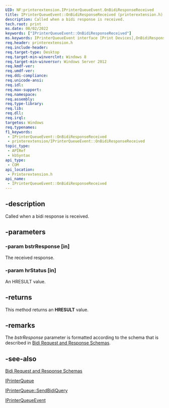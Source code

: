 ```yaml
---
UID: NF:printerextension.IPrinterQueueEvent.OnBidiResponseReceived
title: IPrinterQueueEvent::OnBidiResponseReceived (printerextension.h)
description: Called when a bidi response is received.
tech.root: print
ms.date: 08/02/2022
keywords: ["IPrinterQueueEvent::OnBidiResponseReceived"]
ms.keywords: IPrinterQueueEvent interface [Print Devices],OnBidiResponseReceived method, IPrinterQueueEvent.OnBidiResponseReceived, IPrinterQueueEvent::OnBidiResponseReceived, OnBidiResponseReceived, OnBidiResponseReceived method [Print Devices], OnBidiResponseReceived method [Print Devices],IPrinterQueueEvent interface, print.iprinterqueueevent_onbidiresponsereceived, printerextension/IPrinterQueueEvent::OnBidiResponseReceived
req.header: printerextension.h
req.include-header: 
req.target-type: Desktop
req.target-min-winverclnt: Windows 8
req.target-min-winversvr: Windows Server 2012
req.kmdf-ver: 
req.umdf-ver: 
req.ddi-compliance: 
req.unicode-ansi: 
req.idl: 
req.max-support: 
req.namespace: 
req.assembly: 
req.type-library: 
req.lib: 
req.dll: 
req.irql: 
targetos: Windows
req.typenames: 
f1_keywords:
 - IPrinterQueueEvent::OnBidiResponseReceived
 - printerextension/IPrinterQueueEvent::OnBidiResponseReceived
topic_type:
 - APIRef
 - kbSyntax
api_type:
 - COM
api_location:
 - Printerextension.h
api_name:
 - IPrinterQueueEvent::OnBidiResponseReceived
---
```


## -description

Called when a bidi response  is received.

## -parameters

### -param bstrResponse [in]

The received response.

### -param hrStatus [in]

An HRESULT value.

## -returns

This method returns an **HRESULT** value.

## -remarks

The *bstrResponse* parameter is formatted according to the schema that is described in [Bidi Request and Response Schemas](/previous-versions/dd183368(v=vs.85)).

## -see-also

[Bidi Request and Response Schemas](/previous-versions/dd183368(v=vs.85))

[IPrinterQueue](/windows-hardware/drivers/ddi/printerextension/nn-printerextension-iprinterqueue)

[IPrinterQueue::SendBidiQuery](/windows-hardware/drivers/ddi/printerextension/nf-printerextension-iprinterqueue-sendbidiquery)

[IPrinterQueueEvent](/windows-hardware/drivers/ddi/printerextension/nn-printerextension-iprinterqueueevent)
